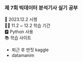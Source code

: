 ### 제 7회 빅데이터 분석기사 실기 공부
📅 2023.12.2 시행    
👩‍💻 11.2 ~ 12.2 학습 기간      
🅿 Python 사용          
📚 학습 사이트          
* 퇴근 후 딴짓 kaggle
* datamanim
